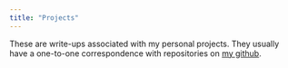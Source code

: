 ```yaml
---
title: "Projects"
---
```


These are write-ups associated with my personal projects.
They usually have a one-to-one correspondence with repositories on [my github](https://github.com/lucasscharenbroch).
